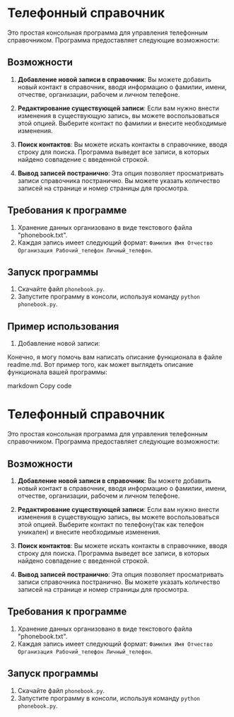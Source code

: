 # Телефонный справочник

Это простая консольная программа для управления телефонным справочником. Программа предоставляет следующие возможности:

## Возможности

1. **Добавление новой записи в справочник**: Вы можете добавить новый контакт в справочник, вводя информацию о фамилии, имени, отчестве, организации, рабочем и личном телефоне.

2. **Редактирование существующей записи**: Если вам нужно внести изменения в существующую запись, вы можете воспользоваться этой опцией. Выберите контакт по фамилии и внесите необходимые изменения.

3. **Поиск контактов**: Вы можете искать контакты в справочнике, вводя строку для поиска. Программа выведет все записи, в которых найдено совпадение с введенной строкой.

4. **Вывод записей постранично**: Эта опция позволяет просматривать записи справочника постранично. Вы можете указать количество записей на странице и номер страницы для просмотра.

## Требования к программе

1. Хранение данных организовано в виде текстового файла "phonebook.txt".
2. Каждая запись имеет следующий формат: `Фамилия Имя Отчество Организация Рабочий_телефон Личный_телефон`.

## Запуск программы

1. Скачайте файл `phonebook.py`.
2. Запустите программу в консоли, используя команду `python phonebook.py`.

## Пример использования

1. Добавление новой записи:


Конечно, я могу помочь вам написать описание функционала в файле readme.md. Вот пример того, как может выглядеть описание функционала вашей программы:

markdown
Copy code
# Телефонный справочник

Это простая консольная программа для управления телефонным справочником. Программа предоставляет следующие возможности:

## Возможности

1. **Добавление новой записи в справочник**: Вы можете добавить новый контакт в справочник, вводя информацию о фамилии, имени, отчестве, организации, рабочем и личном телефоне.

2. **Редактирование существующей записи**: Если вам нужно внести изменения в существующую запись, вы можете воспользоваться этой опцией. Выберите контакт по телефону(так как телефон уникален) и внесите необходимые изменения.

3. **Поиск контактов**: Вы можете искать контакты в справочнике, вводя строку для поиска. Программа выведет все записи, в которых найдено совпадение с введенной строкой.

4. **Вывод записей постранично**: Эта опция позволяет просматривать записи справочника постранично. Вы можете указать количество записей на странице и номер страницы для просмотра.

## Требования к программе

1. Хранение данных организовано в виде текстового файла "phonebook.txt".
2. Каждая запись имеет следующий формат: `Фамилия Имя Отчество Организация Рабочий_телефон Личный_телефон`.

## Запуск программы

1. Скачайте файл `phonebook.py`.
2. Запустите программу в консоли, используя команду `python phonebook.py`.

